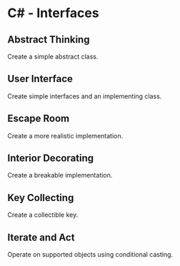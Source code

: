 # C# - Interfaces

## Abstract Thinking
Create a simple abstract class.

## User Interface
Create simple interfaces and an implementing class.

## Escape Room
Create a more realistic implementation.

## Interior Decorating
Create a breakable implementation.

## Key Collecting
Create a collectible key.

## Iterate and Act
Operate on supported objects using conditional casting.
